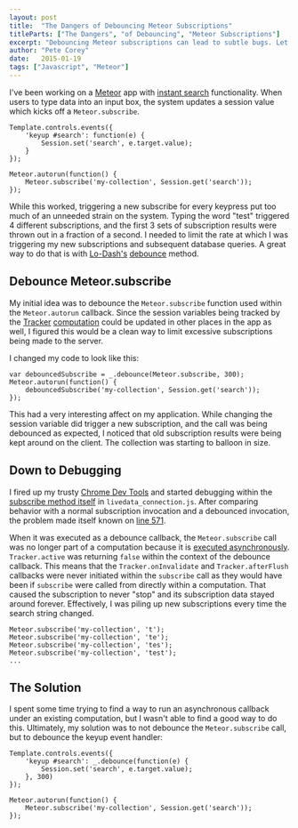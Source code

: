 ```yaml
---
layout: post
title:  "The Dangers of Debouncing Meteor Subscriptions"
titleParts: ["The Dangers", "of Debouncing", "Meteor Subscriptions"]
excerpt: "Debouncing Meteor subscriptions can lead to subtle bugs. Let's explore those bugs and find out how to prevent them in your application."
author: "Pete Corey"
date:   2015-01-19
tags: ["Javascript", "Meteor"]
---
```


I've been working on a [Meteor](https://www.meteor.com/) app with [instant search](http://www.google.com/insidesearch/features/instant/about.html) functionality. When users to type data into an input box, the system updates a session value which kicks off a <code class="language-*">Meteor.subscribe</code>.

<pre class="language-javascript"><code class="language-javascript">Template.controls.events({
    'keyup #search': function(e) {
        Session.set('search', e.target.value);
    }
});

Meteor.autorun(function() {
    Meteor.subscribe('my-collection', Session.get('search'));
});
</code></pre>

While this worked, triggering a new subscribe for every keypress put too much of an unneeded strain on the system. Typing the word "test" triggered 4 different subscriptions, and the first 3 sets of subscription results were thrown out in a fraction of a second. I needed to limit the rate at which I was triggering my new subscriptions and subsequent database queries. A great way to do that is with [Lo-Dash's](https://lodash.com/) [debounce](https://lodash.com/docs#debounce) method.

## Debounce Meteor.subscribe

My initial idea was to debounce the <code class="language-*">Meteor.subscribe</code> function used within the <code class="language-*">Meteor.autorun</code> callback. Since the session variables being tracked by the [Tracker](https://www.meteor.com/tracker) [computation](https://github.com/meteor/meteor/wiki/Tracker-Manual#how-tracker-works) could be updated in other places in the app as well, I figured this would be a clean way to limit excessive subscriptions being made to the server.

I changed my code to look like this:

<pre class="language-javascript"><code class="language-javascript">var debouncedSubscribe = _.debounce(Meteor.subscribe, 300);
Meteor.autorun(function() {
    debouncedSubscribe('my-collection', Session.get('search'));
});
</code></pre>

This had a very interesting affect on my application. While changing the session variable did trigger a new subscription, and the call was being debounced as expected, I noticed that old subscription results were being kept around on the client. The collection was starting to balloon in size.

## Down to Debugging

I fired up my trusty [Chrome Dev Tools](https://developer.chrome.com/devtools) and started debugging within the [subscribe method itself](https://github.com/meteor/meteor/blob/e22702be4557df2539c646bd010484bdac747db7/packages/ddp/livedata_connection.js#L471-L591) in <code class="language-*">livedata_connection.js</code>. After comparing behavior with a normal subscription invocation and a debounced invocation, the problem made itself known on [line 571](https://github.com/meteor/meteor/blob/e22702be4557df2539c646bd010484bdac747db7/packages/ddp/livedata_connection.js#L571).

When it was executed as a debounce callback, the <code class="language-*">Meteor.subscribe</code> call was no longer part of a computation because it is [executed asynchronously](https://github.com/lodash/lodash/blob/master/lodash.src.js#L7117). <code class="language-*">Tracker.active</code> was returning <code class="language-*">false</code> within the context of the debounce callback. This means that the <code class="language-*">Tracker.onInvalidate</code> and <code class="language-*">Tracker.afterFlush</code> callbacks were never initiated within the <code class="language-*">subscribe</code> call as they would have been if <code class="language-*">subscribe</code> were called from directly within a computation. That caused the subscription to never "stop" and its subscription data stayed around forever. Effectively, I was piling up new subscriptions every time the search string changed.

<pre class="language-javascript"><code class="language-javascript">Meteor.subscribe('my-collection', 't');
Meteor.subscribe('my-collection', 'te');
Meteor.subscribe('my-collection', 'tes');
Meteor.subscribe('my-collection', 'test');
...
</code></pre>

## The Solution

I spent some time trying to find a way to run an asynchronous callback under an existing computation, but I wasn't able to find a good way to do this. Ultimately, my solution was to not debounce the <code class="language-*">Meteor.subscribe</code> call, but to debounce the keyup event handler:

<pre class="language-javascript"><code class="language-javascript">Template.controls.events({
    'keyup #search': _.debounce(function(e) {
        Session.set('search', e.target.value);
    }, 300)
});

Meteor.autorun(function() {
    Meteor.subscribe('my-collection', Session.get('search'));
});
</code></pre>
